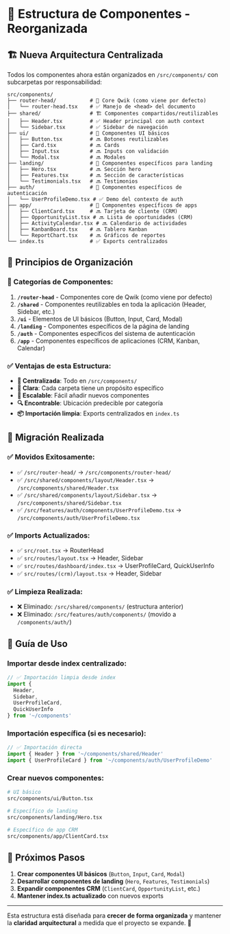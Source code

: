 # 📁 Estructura de Componentes - Reorganizada

## 🏗️ **Nueva Arquitectura Centralizada**

Todos los componentes ahora están organizados en `/src/components/` con subcarpetas por responsabilidad:

```
src/components/
├── router-head/           # 🚀 Core Qwik (como viene por defecto)
│   └── router-head.tsx    # ✅ Manejo de <head> del documento
├── shared/                # 🏗️ Componentes compartidos/reutilizables
│   ├── Header.tsx         # ✅ Header principal con auth context
│   └── Sidebar.tsx        # ✅ Sidebar de navegación
├── ui/                    # 🎨 Componentes UI básicos
│   ├── Button.tsx         # 🔜 Botones reutilizables
│   ├── Card.tsx           # 🔜 Cards
│   ├── Input.tsx          # 🔜 Inputs con validación
│   └── Modal.tsx          # 🔜 Modales
├── landing/               # 🌟 Componentes específicos para landing
│   ├── Hero.tsx           # 🔜 Sección hero
│   ├── Features.tsx       # 🔜 Sección de características
│   └── Testimonials.tsx   # 🔜 Testimonios
├── auth/                  # 🔐 Componentes específicos de autenticación
│   └── UserProfileDemo.tsx # ✅ Demo del contexto de auth
├── app/                   # 📱 Componentes específicos de apps
│   ├── ClientCard.tsx     # 🔜 Tarjeta de cliente (CRM)
│   ├── OpportunityList.tsx # 🔜 Lista de oportunidades (CRM)
│   ├── ActivityCalendar.tsx # 🔜 Calendario de actividades
│   ├── KanbanBoard.tsx    # 🔜 Tablero Kanban
│   └── ReportChart.tsx    # 🔜 Gráficos de reportes
└── index.ts               # ✅ Exports centralizados
```

## 🎯 **Principios de Organización**

### **📂 Categorías de Componentes:**

1. **`/router-head`** - Componentes core de Qwik (como viene por defecto)
2. **`/shared`** - Componentes reutilizables en toda la aplicación (Header, Sidebar, etc.)
3. **`/ui`** - Elementos de UI básicos (Button, Input, Card, Modal)
4. **`/landing`** - Componentes específicos de la página de landing
5. **`/auth`** - Componentes específicos del sistema de autenticación
6. **`/app`** - Componentes específicos de aplicaciones (CRM, Kanban, Calendar)

### **✅ Ventajas de esta Estructura:**

- **📍 Centralizada**: Todo en `/src/components/`
- **🎯 Clara**: Cada carpeta tiene un propósito específico
- **🚀 Escalable**: Fácil añadir nuevos componentes
- **🔍 Encontrable**: Ubicación predecible por categoría
- **📦 Importación limpia**: Exports centralizados en `index.ts`

## 🔄 **Migración Realizada**

### **✅ Movidos Exitosamente:**
- ✅ `/src/router-head/` → `/src/components/router-head/`
- ✅ `/src/shared/components/layout/Header.tsx` → `/src/components/shared/Header.tsx`
- ✅ `/src/shared/components/layout/Sidebar.tsx` → `/src/components/shared/Sidebar.tsx`
- ✅ `/src/features/auth/components/UserProfileDemo.tsx` → `/src/components/auth/UserProfileDemo.tsx`

### **✅ Imports Actualizados:**
- ✅ `src/root.tsx` → RouterHead
- ✅ `src/routes/layout.tsx` → Header, Sidebar
- ✅ `src/routes/dashboard/index.tsx` → UserProfileCard, QuickUserInfo
- ✅ `src/routes/(crm)/layout.tsx` → Header, Sidebar

### **✅ Limpieza Realizada:**
- ❌ Eliminado: `/src/shared/components/` (estructura anterior)
- ❌ Eliminado: `/src/features/auth/components/` (movido a `/components/auth/`)

## 🎨 **Guía de Uso**

### **Importar desde index centralizado:**
```typescript
// ✅ Importación limpia desde index
import { 
  Header, 
  Sidebar, 
  UserProfileCard, 
  QuickUserInfo 
} from '~/components'
```

### **Importación específica (si es necesario):**
```typescript
// ✅ Importación directa
import { Header } from '~/components/shared/Header'
import { UserProfileCard } from '~/components/auth/UserProfileDemo'
```

### **Crear nuevos componentes:**
```bash
# UI básico
src/components/ui/Button.tsx

# Específico de landing
src/components/landing/Hero.tsx

# Específico de app CRM
src/components/app/ClientCard.tsx
```

## 🚀 **Próximos Pasos**

1. **Crear componentes UI básicos** (`Button`, `Input`, `Card`, `Modal`)
2. **Desarrollar componentes de landing** (`Hero`, `Features`, `Testimonials`)
3. **Expandir componentes CRM** (`ClientCard`, `OpportunityList`, etc.)
4. **Mantener index.ts actualizado** con nuevos exports

---

Esta estructura está diseñada para **crecer de forma organizada** y mantener la **claridad arquitectural** a medida que el proyecto se expande. 🎯
